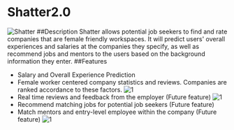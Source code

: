 # Shatter2.0
![Shatter](https://dl2.pushbulletusercontent.com/mnpt1VYCZSIb7S9LCWh9EJCeG6cR9cI5/unnamed.gif)
##Description
Shatter allows potential job seekers to find and rate companies that are female friendly workspaces. 
It will predict users' overall experiences and salaries at the companies they specify, as well as recommend jobs and mentors to the users based on the background information they enter.
##Features
* Salary and Overall Experience Prediction
* Female worker centered company statistics and reviews. Companies are ranked accordance to these factors. 
![1](https://dl2.pushbulletusercontent.com/zG2KxbN5ojNYcrM9PkoKSJ2LEF1fOZMr/Screen%20Shot%202017-02-21%20at%201.51.48%20AM.png)
* Real time reviews and feedback from the employer (Future feature)
![1](https://dl2.pushbulletusercontent.com/8Asveo6MEei2l5WxBQCxlue3eg6RU8JA/Screen%20Shot%202017-02-21%20at%201.53.00%20AM.png)
* Recommend matching jobs for potential job seekers (Future feature)
* Match mentors and entry-level employee within the company (Future feature)
![1](https://dl2.pushbulletusercontent.com/tvsAZf8ELxZWyajvuHieCPcmCazGA6X7/Screen%20Shot%202017-02-21%20at%201.52.06%20AM.png)

